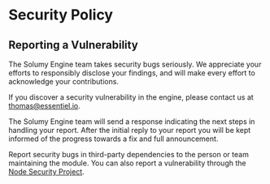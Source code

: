 # Security Policy

## Reporting a Vulnerability

The Solumy Engine team takes security bugs seriously. We appreciate your efforts to responsibly disclose your findings, and will make every effort to acknowledge your contributions.

If you discover a security vulnerability in the engine, please contact us at thomas@essentiel.io.

The Solumy Engine team will send a response indicating the next steps in handling your report. After the initial reply to your report you will be kept informed of the progress towards a fix and full announcement.

Report security bugs in third-party dependencies to the person or team maintaining the module. You can also report a vulnerability through the [Node Security Project](https://nodesecurity.io/report).
